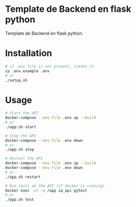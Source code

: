 
# Template de Backend en flask python

Template de Backend en flask python.

# Installation

```bash
# if .env file is not present, create it
cp .env.example .env
# or
./setup.sh
```

# Usage

```bash
# Start the API
docker-compose --env-file .env up --build 
# or
./app.sh start

# Stop the API
docker-compose --env-file .env down
# or
./app.sh stop

# Restart the API
docker-compose --env-file .env up --build
docker-compose --env-file .env down
# or
./app.sh restart

# Run tests on the API (if docker is running)
docker exec -it -w /app ia_api pytest
# or
./app.sh test
```